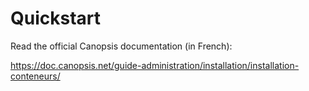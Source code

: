 # Quickstart

Read the official Canopsis documentation (in French):

<https://doc.canopsis.net/guide-administration/installation/installation-conteneurs/>


